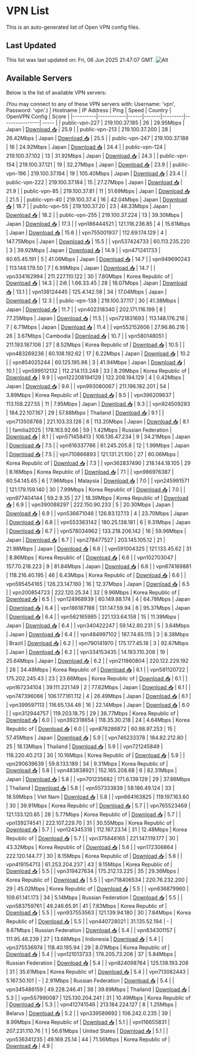 # VPN List

This is an auto-generated list of Open VPN config files.

## Last Updated

This list was last updated on: Fri, 06 Jun 2025 21:47:07 GMT.
![Alt](https://repobeats.axiom.co/api/embed/186b98318ef1479477931607c1ad7d823f12451f.svg "Repobeats analytics image")

## Available Servers

Below is the list of available VPN servers:

(You may connect to any of these VPN servers with: Username: 'vpn', Password: 'vpn'.)
| Hostname | IP Address | Ping | Speed | Country | OpenVPN Config | Score |
|----------|------------|------|-------|---------|----------------| ----- |
| public-vpn-227 | 219.100.37.185 | 26 | 28.95Mbps | Japan | [Download 📥](./configs/server_0_JP.ovpn) | 25.9 |
| public-vpn-213 | 219.100.37.200 | 28 | 26.42Mbps | Japan | [Download 📥](./configs/server_1_JP.ovpn) | 25.5 |
| public-vpn-247 | 219.100.37.188 | 16 | 24.92Mbps | Japan | [Download 📥](./configs/server_2_JP.ovpn) | 24.4 |
| public-vpn-124 | 219.100.37.102 | 13 | 31.92Mbps | Japan | [Download 📥](./configs/server_3_JP.ovpn) | 24.3 |
| public-vpn-154 | 219.100.37.121 | 19 | 32.27Mbps | Japan | [Download 📥](./configs/server_4_JP.ovpn) | 23.9 |
| public-vpn-196 | 219.100.37.194 | 19 | 105.40Mbps | Japan | [Download 📥](./configs/server_5_JP.ovpn) | 23.4 |
| public-vpn-222 | 219.100.37.184 | 15 | 27.27Mbps | Japan | [Download 📥](./configs/server_6_JP.ovpn) | 21.9 |
| public-vpn-85 | 219.100.37.81 | 11 | 51.69Mbps | Japan | [Download 📥](./configs/server_7_JP.ovpn) | 21.5 |
| public-vpn-40 | 219.100.37.4 | 16 | 42.04Mbps | Japan | [Download 📥](./configs/server_8_JP.ovpn) | 18.7 |
| public-vpn-55 | 219.100.37.20 | 23 | 48.33Mbps | Japan | [Download 📥](./configs/server_9_JP.ovpn) | 18.2 |
| public-vpn-255 | 219.100.37.224 | 13 | 39.30Mbps | Japan | [Download 📥](./configs/server_10_JP.ovpn) | 17.3 |
| vpn186444521 | 121.118.236.85 | 4 | 15.61Mbps | Japan | [Download 📥](./configs/server_11_JP.ovpn) | 15.6 |
| vpn755001937 | 112.69.174.129 | 4 | 147.75Mbps | Japan | [Download 📥](./configs/server_12_JP.ovpn) | 15.5 |
| vpn537424733 | 60.113.235.220 | 3 | 39.92Mbps | Japan | [Download 📥](./configs/server_13_JP.ovpn) | 14.9 |
| vpn471241733 | 60.65.45.191 | 5 | 41.06Mbps | Japan | [Download 📥](./configs/server_14_JP.ovpn) | 14.7 |
| vpn949690243 | 113.148.179.50 | 7 | 6.99Mbps | Japan | [Download 📥](./configs/server_15_JP.ovpn) | 14.7 |
| vpn334162994 | 211.227.110.122 | 30 | 7.80Mbps | Korea Republic of | [Download 📥](./configs/server_16_KR.ovpn) | 14.3 |
| 2i6 | 1.66.33.45 | 28 | 18.07Mbps | Japan | [Download 📥](./configs/server_17_JP.ovpn) | 13.1 |
| vpn138124445 | 125.4.142.58 | 34 | 17.04Mbps | Japan | [Download 📥](./configs/server_18_JP.ovpn) | 12.3 |
| public-vpn-138 | 219.100.37.117 | 30 | 41.38Mbps | Japan | [Download 📥](./configs/server_19_JP.ovpn) | 11.7 |
| vpn402318340 | 202.171.116.199 | 8 | 77.25Mbps | Japan | [Download 📥](./configs/server_20_JP.ovpn) | 11.5 |
| vpn721831693 | 113.148.176.216 | 7 | 6.71Mbps | Japan | [Download 📥](./configs/server_21_JP.ovpn) | 11.4 |
| vpn552152606 | 27.96.86.216 | 26 | 3.67Mbps | Cambodia | [Download 📥](./configs/server_22_KH.ovpn) | 10.7 |
| vpn580148051 | 211.193.187.106 | 27 | 8.52Mbps | Korea Republic of | [Download 📥](./configs/server_23_KR.ovpn) | 10.5 |
| vpn483269236 | 60.108.192.62 | 17 | 6.22Mbps | Japan | [Download 📥](./configs/server_24_JP.ovpn) | 10.2 |
| vpn854025244 | 60.125.195.98 | 3 | 41.94Mbps | Japan | [Download 📥](./configs/server_25_JP.ovpn) | 10.1 |
| vpn599512132 | 112.214.113.248 | 33 | 8.29Mbps | Korea Republic of | [Download 📥](./configs/server_26_KR.ovpn) | 9.9 |
| vpn122208194129 | 122.208.194.129 | 4 | 0.42Mbps | Japan | [Download 📥](./configs/server_27_JP.ovpn) | 9.6 |
| vpn993080067 | 211.196.182.201 | 54 | 3.89Mbps | Korea Republic of | [Download 📥](./configs/server_28_KR.ovpn) | 9.5 |
| vpn396209637 | 113.158.227.55 | 11 | 7.95Mbps | Japan | [Download 📥](./configs/server_29_JP.ovpn) | 9.3 |
| vpn924509283 | 184.22.107.167 | 29 | 57.88Mbps | Thailand | [Download 📥](./configs/server_30_TH.ovpn) | 9.1 |
| vpn713508768 | 221.103.33.126 | 6 | 113.20Mbps | Japan | [Download 📥](./configs/server_31_JP.ovpn) | 8.1 |
| familia2025 | 178.163.92.66 | 59 | 1.42Mbps | Russian Federation | [Download 📥](./configs/server_32_RU.ovpn) | 8.1 |
| vpn571458413 | 106.136.47.234 | 9 | 34.21Mbps | Japan | [Download 📥](./configs/server_33_JP.ovpn) | 7.5 |
| vpn616337766 | 61.245.205.8 | 12 | 1.99Mbps | Japan | [Download 📥](./configs/server_34_JP.ovpn) | 7.5 |
| vpn710866893 | 121.131.21.100 | 27 | 60.06Mbps | Korea Republic of | [Download 📥](./configs/server_35_KR.ovpn) | 7.3 |
| vpn362837490 | 218.144.18.105 | 29 | 8.16Mbps | Korea Republic of | [Download 📥](./configs/server_36_KR.ovpn) | 7.1 |
| vpn986976387 | 60.54.145.65 | 6 | 7.96Mbps | Malaysia | [Download 📥](./configs/server_37_MY.ovpn) | 7.0 |
| vpn245991571 | 121.179.159.140 | 30 | 7.99Mbps | Korea Republic of | [Download 📥](./configs/server_38_KR.ovpn) | 7.0 |
| vpn977404144 | 59.2.9.35 | 27 | 18.39Mbps | Korea Republic of | [Download 📥](./configs/server_39_KR.ovpn) | 6.9 |
| vpn390088297 | 222.150.90.233 | 5 | 20.30Mbps | Japan | [Download 📥](./configs/server_40_JP.ovpn) | 6.9 |
| vpn536671046 | 126.83.127.13 | 4 | 23.70Mbps | Japan | [Download 📥](./configs/server_41_JP.ovpn) | 6.8 |
| vpn553383142 | 180.25.138.181 | 6 | 9.31Mbps | Japan | [Download 📥](./configs/server_42_JP.ovpn) | 6.7 |
| vpn578034962 | 133.218.206.142 | 16 | 59.96Mbps | Japan | [Download 📥](./configs/server_43_JP.ovpn) | 6.7 |
| vpn278477527 | 203.145.105.12 | 21 | 21.98Mbps | Japan | [Download 📥](./configs/server_44_JP.ovpn) | 6.6 |
| vpn591004325 | 121.133.45.62 | 31 | 8.86Mbps | Korea Republic of | [Download 📥](./configs/server_45_KR.ovpn) | 6.6 |
| vpn102703047 | 157.70.218.223 | 9 | 81.84Mbps | Japan | [Download 📥](./configs/server_46_JP.ovpn) | 6.6 |
| vpn674169881 | 118.216.40.195 | 46 | 6.43Mbps | Korea Republic of | [Download 📥](./configs/server_47_KR.ovpn) | 6.6 |
| vpn595454165 | 126.23.147.160 | 16 | 12.37Mbps | Japan | [Download 📥](./configs/server_48_JP.ovpn) | 6.5 |
| vpn200854723 | 222.120.25.34 | 32 | 9.96Mbps | Korea Republic of | [Download 📥](./configs/server_49_KR.ovpn) | 6.5 |
| vpn124968939 | 60.149.88.174 | 4 | 64.78Mbps | Japan | [Download 📥](./configs/server_50_JP.ovpn) | 6.4 |
| vpn186187198 | 131.147.59.94 | 6 | 95.37Mbps | Japan | [Download 📥](./configs/server_51_JP.ovpn) | 6.4 |
| vpn562165985 | 221.133.64.158 | 15 | 11.39Mbps | Japan | [Download 📥](./configs/server_52_JP.ovpn) | 6.4 |
| vpn340422247 | 59.142.80.231 | 5 | 3.64Mbps | Japan | [Download 📥](./configs/server_53_JP.ovpn) | 6.4 |
| vpn484997102 | 187.74.65.115 | 3 | 8.38Mbps | Brazil | [Download 📥](./configs/server_54_BR.ovpn) | 6.2 |
| vpn790141970 | 175.177.45.18 | 3 | 92.67Mbps | Japan | [Download 📥](./configs/server_55_JP.ovpn) | 6.2 |
| vpn334153435 | 14.193.110.208 | 19 | 25.64Mbps | Japan | [Download 📥](./configs/server_56_JP.ovpn) | 6.2 |
| vpn211860804 | 220.122.229.192 | 26 | 34.48Mbps | Korea Republic of | [Download 📥](./configs/server_57_KR.ovpn) | 6.1 |
| vpn581120722 | 175.202.245.43 | 23 | 23.66Mbps | Korea Republic of | [Download 📥](./configs/server_58_KR.ovpn) | 6.1 |
| vpn167234104 | 39.111.221.149 | 2 | 77.62Mbps | Japan | [Download 📥](./configs/server_59_JP.ovpn) | 6.1 |
| vpn747396066 | 106.177.161.112 | 4 | 26.49Mbps | Japan | [Download 📥](./configs/server_60_JP.ovpn) | 6.1 |
| vpn399597113 | 116.65.134.48 | 16 | 22.14Mbps | Japan | [Download 📥](./configs/server_61_JP.ovpn) | 6.0 |
| vpn312944757 | 119.203.18.75 | 29 | 38.77Mbps | Korea Republic of | [Download 📥](./configs/server_62_KR.ovpn) | 6.0 |
| vpn392318654 | 118.35.30.218 | 24 | 4.64Mbps | Korea Republic of | [Download 📥](./configs/server_63_KR.ovpn) | 6.0 |
| vpn876286872 | 60.98.97.253 | 15 | 57.45Mbps | Japan | [Download 📥](./configs/server_64_JP.ovpn) | 5.9 |
| vpn746233378 | 184.82.212.80 | 25 | 18.13Mbps | Thailand | [Download 📥](./configs/server_65_TH.ovpn) | 5.9 |
| vpn721245849 | 118.220.40.213 | 30 | 10.16Mbps | Korea Republic of | [Download 📥](./configs/server_66_KR.ovpn) | 5.9 |
| vpn290639639 | 59.8.133.189 | 34 | 9.31Mbps | Korea Republic of | [Download 📥](./configs/server_67_KR.ovpn) | 5.8 |
| vpn483838921 | 152.165.208.68 | 6 | 82.31Mbps | Japan | [Download 📥](./configs/server_68_JP.ovpn) | 5.8 |
| vpn701235682 | 171.6.139.129 | 29 | 37.86Mbps | Thailand | [Download 📥](./configs/server_69_TH.ovpn) | 5.8 |
| vpn557333839 | 58.186.49.124 | 33 | 18.59Mbps | Viet Nam | [Download 📥](./configs/server_70_VN.ovpn) | 5.8 |
| vpn664163825 | 119.197.163.60 | 30 | 39.91Mbps | Korea Republic of | [Download 📥](./configs/server_71_KR.ovpn) | 5.7 |
| vpn765523469 | 121.133.120.85 | 28 | 5.77Mbps | Korea Republic of | [Download 📥](./configs/server_72_KR.ovpn) | 5.7 |
| vpn139274541 | 222.107.229.70 | 31 | 30.55Mbps | Korea Republic of | [Download 📥](./configs/server_73_KR.ovpn) | 5.7 |
| vpn124345318 | 112.167.23.14 | 31 | 12.48Mbps | Korea Republic of | [Download 📥](./configs/server_74_KR.ovpn) | 5.7 |
| vpn375848165 | 221.147.119.177 | 30 | 43.32Mbps | Korea Republic of | [Download 📥](./configs/server_75_KR.ovpn) | 5.6 |
| vpn172306864 | 222.120.144.77 | 30 | 8.15Mbps | Korea Republic of | [Download 📥](./configs/server_76_KR.ovpn) | 5.6 |
| vpn419154713 | 61.253.204.237 | 43 | 9.15Mbps | Korea Republic of | [Download 📥](./configs/server_77_KR.ovpn) | 5.5 |
| vpn319427634 | 175.212.13.225 | 35 | 29.36Mbps | Korea Republic of | [Download 📥](./configs/server_78_KR.ovpn) | 5.5 |
| vpn718406534 | 220.76.232.200 | 29 | 45.02Mbps | Korea Republic of | [Download 📥](./configs/server_79_KR.ovpn) | 5.5 |
| vpn636879960 | 109.61.141.173 | 34 | 5.14Mbps | Russian Federation | [Download 📥](./configs/server_80_RU.ovpn) | 5.5 |
| vpn583759761 | 49.246.65.91 | 41 | 7.83Mbps | Korea Republic of | [Download 📥](./configs/server_81_KR.ovpn) | 5.5 |
| vpn937553563 | 121.139.94.180 | 30 | 7.84Mbps | Korea Republic of | [Download 📥](./configs/server_82_KR.ovpn) | 5.5 |
| vpn440728021 | 31.135.52.194 | - | 8.67Mbps | Russian Federation | [Download 📥](./configs/server_83_RU.ovpn) | 5.4 |
| vpn834301157 | 111.95.48.239 | 27 | 13.68Mbps | Indonesia | [Download 📥](./configs/server_84_ID.ovpn) | 5.4 |
| vpn375536974 | 118.40.195.94 | 29 | 8.01Mbps | Korea Republic of | [Download 📥](./configs/server_85_KR.ovpn) | 5.4 |
| vpn121013733 | 178.205.73.206 | 37 | 5.84Mbps | Russian Federation | [Download 📥](./configs/server_86_RU.ovpn) | 5.4 |
| vpn824098764 | 125.138.193.208 | 31 | 35.61Mbps | Korea Republic of | [Download 📥](./configs/server_87_KR.ovpn) | 5.4 |
| vpn713082443 | 5.167.50.101 | - | 2.91Mbps | Russian Federation | [Download 📥](./configs/server_88_RU.ovpn) | 5.4 |
| vpn345486159 | 49.228.246.41 | 38 | 39.69Mbps | Thailand | [Download 📥](./configs/server_89_TH.ovpn) | 5.3 |
| vpn557990087 | 125.130.204.241 | 31 | 10.49Mbps | Korea Republic of | [Download 📥](./configs/server_90_KR.ovpn) | 5.3 |
| vpn412741546 | 213.184.224.127 | 8 | 1.25Mbps | Belarus | [Download 📥](./configs/server_91_BY.ovpn) | 5.2 |
| vpn339589692 | 106.242.0.235 | 39 | 8.99Mbps | Korea Republic of | [Download 📥](./configs/server_92_KR.ovpn) | 5.1 |
| vpn116655831 | 207.231.110.76 | 1 | 56.61Mbps | United States | [Download 📥](./configs/server_93_US.ovpn) | 5.1 |
| vpn536341235 | 49.169.25.14 | 44 | 71.56Mbps | Korea Republic of | [Download 📥](./configs/server_94_KR.ovpn) | 4.9 |
